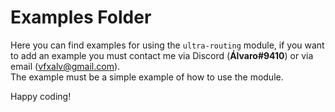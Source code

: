 # Examples Folder
Here you can find examples for using the `ultra-routing` module, if you want to add an example you must contact me via Discord (**Álvaro#9410**) or via email (vfxalv@gmail.com).<br>
The example must be a simple example of how to use the module.

Happy coding!